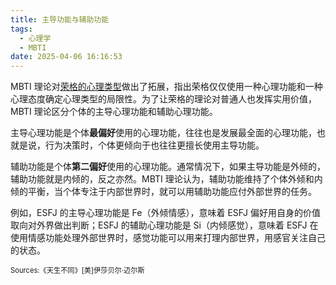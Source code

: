 ```yaml
---
title: 主导功能与辅助功能
tags:
  - 心理学
  - MBTI
date: 2025-04-06 16:16:53
---
```


MBTI 理论对[荣格的心理类型](/cards/荣格-心理类型)做出了拓展，指出荣格仅仅使用一种心理功能和一种心理态度确定心理类型的局限性。为了让荣格的理论对普通人也发挥实用价值，MBTI 理论区分个体的主导心理功能和辅助心理功能。

主导心理功能是个体**最偏好**使用的心理功能，往往也是发展最全面的心理功能，也就是说，行为决策时，个体更倾向于也往往更擅长使用主导功能。

辅助功能是个体**第二偏好**使用的心理功能。通常情况下，如果主导功能是外倾的，辅助功能就是内倾的，反之亦然。MBTI 理论认为，辅助功能维持了个体外倾和内倾的平衡，当个体专注于内部世界时，就可以用辅助功能应付外部世界的任务。

例如，ESFJ 的主导心理功能是 Fe（外倾情感），意味着 ESFJ 偏好用自身的价值取向对外界做出判断；ESFJ 的辅助心理功能是 Si（内倾感觉），意味着 ESFJ 在使用情感功能处理外部世界时，感觉功能可以用来打理内部世界，用感官关注自己的状态。

<span style="font-size:80%">Sources:《天生不同》[美]伊莎贝尔·迈尔斯</span>
